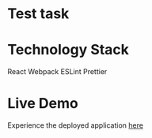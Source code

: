 # Test task

# Technology Stack

React
Webpack
ESLint
Prettier

# Live Demo

Experience the deployed application [here](https://statuesque-chebakia-474301.netlify.app)
